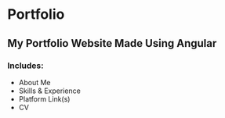 # Portfolio
## My Portfolio Website Made Using Angular 
### Includes:
* About Me
* Skills & Experience
* Platform Link(s)
* CV
